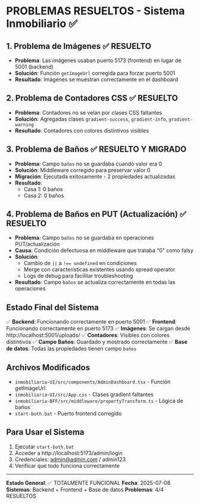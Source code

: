 # PROBLEMAS RESUELTOS - Sistema Inmobiliario ✅

## 1. Problema de Imágenes ✅ RESUELTO

- **Problema**: Las imágenes usaban puerto 5173 (frontend) en lugar de 5001 (backend)
- **Solución**: Función `getImageUrl` corregida para forzar puerto 5001
- **Resultado**: Imágenes se muestran correctamente en el dashboard

## 2. Problema de Contadores CSS ✅ RESUELTO

- **Problema**: Contadores no se veían por clases CSS faltantes
- **Solución**: Agregadas clases `gradient-success`, `gradient-info`, `gradient-warning`
- **Resultado**: Contadores con colores distintivos visibles

## 3. Problema de Baños ✅ RESUELTO Y MIGRADO

- **Problema**: Campo `baños` no se guardaba cuando valor era 0
- **Solución**: Middleware corregido para preservar valor 0
- **Migración**: Ejecutada exitosamente - 2 propiedades actualizadas
- **Resultado**:
  - Casa 1: 0 baños
  - Casa 2: 0 baños

## 4. Problema de Baños en PUT (Actualización) ✅ RESUELTO

- **Problema**: Campo `baños` no se guardaba en operaciones PUT/actualización
- **Causa**: Condición defectuosa en middleware que trataba "0" como falsy
- **Solución**:
  - Cambio de `||` a `!== undefined` en condiciones
  - Merge con características existentes usando spread operator
  - Logs de debug para facilitar troubleshooting
- **Resultado**: Campo `baños` se actualiza correctamente en todas las operaciones

## Estado Final del Sistema

✅ **Backend**: Funcionando correctamente en puerto 5001
✅ **Frontend**: Funcionando correctamente en puerto 5173
✅ **Imágenes**: Se cargan desde http://localhost:5001/uploads/
✅ **Contadores**: Visibles con colores distintivos
✅ **Campo Baños**: Guardado y mostrado correctamente
✅ **Base de datos**: Todas las propiedades tienen campo `baños`

## Archivos Modificados

- `inmobiliaria-UI/src/components/AdminDashboard.tsx` - Función getImageUrl
- `inmobiliaria-UI/src/App.css` - Clases gradient faltantes
- `inmobiliaria-BFF/src/middleware/propertyTransform.ts` - Lógica de baños
- `start-both.bat` - Puerto frontend corregido

## Para Usar el Sistema

1. Ejecutar `start-both.bat`
2. Acceder a http://localhost:5173/admin/login
3. Credenciales: admin@admin.com / admin123
4. Verificar que todo funciona correctamente

---

**Estado General**: ✅ TOTALMENTE FUNCIONAL
**Fecha**: 2025-07-08
**Sistemas**: Backend + Frontend + Base de datos
**Problemas**: 4/4 RESUELTOS
